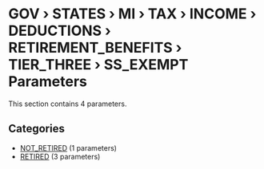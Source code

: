 # GOV › STATES › MI › TAX › INCOME › DEDUCTIONS › RETIREMENT_BENEFITS › TIER_THREE › SS_EXEMPT Parameters

This section contains 4 parameters.

## Categories

- [NOT_RETIRED](not_retired/index.md) (1 parameters)
- [RETIRED](retired/index.md) (3 parameters)
